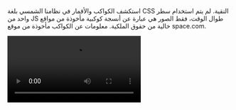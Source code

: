 استكشف الكواكب والأقمار في نظامنا الشمسي بلغة CSS النقية. لم يتم استخدام سطر واحد من JS طوال الوقت، فقط الصور هي عبارة عن أنسجة كوكبية مأخوذة من مواقع خالية من حقوق الملكية. معلومات عن الكواكب مأخوذة من موقع space.com.


<video controls src="Astronome by Arij Chetoui - Google Chrome 2024-11-12 16-17-05.mp4" title="Title"></video>


